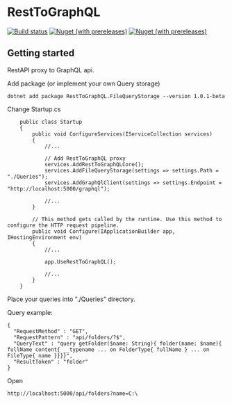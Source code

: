 # RestToGraphQL

[![Build status](https://ci.appveyor.com/api/projects/status/gang5b621tu4skwf?svg=true)](https://ci.appveyor.com/project/Toxu4/resttographql)
[![Nuget (with prereleases)](https://img.shields.io/nuget/vpre/RestToGraphQL.Core.svg)](https://www.nuget.org/packages/RestToGraphQL.Core)
[![Nuget (with prereleases)](https://img.shields.io/nuget/vpre/RestToGraphQL.FileQueryStorage.svg)](https://www.nuget.org/packages/RestToGraphQL.FileQueryStorage)

## Getting started

RestAPI proxy to GraphQL api.

Add package (or implement your own Query storage)

```
dotnet add package RestToGraphQL.FileQueryStorage --version 1.0.1-beta
```

Change Startup.cs

```
    public class Startup
    {
        public void ConfigureServices(IServiceCollection services)
        {
            //...            

            // Add RestToGraphQL proxy     
            services.AddRestToGraphQLCore();
            services.AddFileQueryStorage(settings => settings.Path = "./Queries");
            services.AddGraphQlClient(settings => settings.Endpoint = "http://localhost:5000/graphql");

            //...
        }

        // This method gets called by the runtime. Use this method to configure the HTTP request pipeline.
        public void Configure(IApplicationBuilder app, IHostingEnvironment env)
        {
            //...

            app.UseRestToGraphQL();

            //...
        }
    }
```

Place your queries into "./Queries" directory.

Query example:

```
{
  "RequestMethod" : "GET",
  "RequestPattern" : "api/folders/?$",
  "QueryText" : "query getFolder($name: String){ folder(name: $name){ fullName content{ __typename ... on FolderType{ fullName } ... on FileType{ name }}}}",
  "ResultToken" : "folder"
}
```

Open

```
http://localhost:5000/api/folders?name=C:\
```






